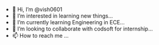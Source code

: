 - 👋 Hi, I’m @vish0601
- 👀 I’m interested in learning new things...
- 🌱 I’m currently learning Engineering in ECE...
- 💞️ I’m looking to collaborate with codsoft for internship...
- 📫 How to reach me ...

<!---
vish0601/vish0601 is a ✨ special ✨ repository because its `README.md` (this file) appears on your GitHub profile.
You can click the Preview link to take a look at your changes.
--->
